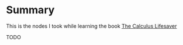 # Summary

This is the nodes I took while learning the book [The Calculus Lifesaver](https://hk1lib.org/book/2291879/37bee3)

TODO

